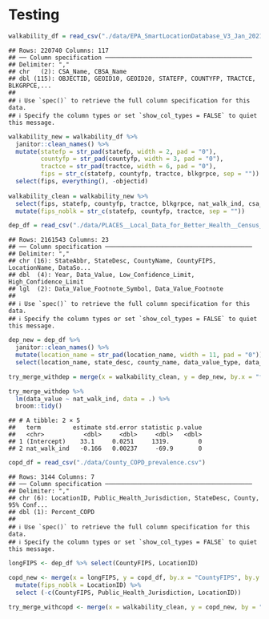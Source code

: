 Testing
================

``` r
walkability_df = read_csv("./data/EPA_SmartLocationDatabase_V3_Jan_2021_Final.csv")
```

    ## Rows: 220740 Columns: 117
    ## ── Column specification ─────────────────────────────────────────
    ## Delimiter: ","
    ## chr   (2): CSA_Name, CBSA_Name
    ## dbl (115): OBJECTID, GEOID10, GEOID20, STATEFP, COUNTYFP, TRACTCE, BLKGRPCE,...
    ## 
    ## ℹ Use `spec()` to retrieve the full column specification for this data.
    ## ℹ Specify the column types or set `show_col_types = FALSE` to quiet this message.

``` r
walkability_new = walkability_df %>% 
  janitor::clean_names() %>% 
  mutate(statefp = str_pad(statefp, width = 2, pad = "0"),
         countyfp = str_pad(countyfp, width = 3, pad = "0"),
         tractce = str_pad(tractce, width = 6, pad = "0"),
         fips = str_c(statefp, countyfp, tractce, blkgrpce, sep = "")) %>% 
  select(fips, everything(), -objectid)
  
walkability_clean = walkability_new %>% 
  select(fips, statefp, countyfp, tractce, blkgrpce, nat_walk_ind, csa_name) %>% 
  mutate(fips_noblk = str_c(statefp, countyfp, tractce, sep = ""))
```

``` r
dep_df = read_csv("./data/PLACES__Local_Data_for_Better_Health__Census_Tract_Data_2021_release.csv")
```

    ## Rows: 2161543 Columns: 23
    ## ── Column specification ─────────────────────────────────────────
    ## Delimiter: ","
    ## chr (16): StateAbbr, StateDesc, CountyName, CountyFIPS, LocationName, DataSo...
    ## dbl  (4): Year, Data_Value, Low_Confidence_Limit, High_Confidence_Limit
    ## lgl  (2): Data_Value_Footnote_Symbol, Data_Value_Footnote
    ## 
    ## ℹ Use `spec()` to retrieve the full column specification for this data.
    ## ℹ Specify the column types or set `show_col_types = FALSE` to quiet this message.

``` r
dep_new = dep_df %>% 
  janitor::clean_names() %>% 
  mutate(location_name = str_pad(location_name, width = 11, pad = "0")) %>%
  select(location_name, state_desc, county_name, data_value_type, data_value)
```

``` r
try_merge_withdep = merge(x = walkability_clean, y = dep_new, by.x = "fips_noblk", by.y = "location_name")

try_merge_withdep %>% 
  lm(data_value ~ nat_walk_ind, data = .) %>% 
  broom::tidy()
```

    ## # A tibble: 2 × 5
    ##   term         estimate std.error statistic p.value
    ##   <chr>           <dbl>     <dbl>     <dbl>   <dbl>
    ## 1 (Intercept)    33.1     0.0251     1319.        0
    ## 2 nat_walk_ind   -0.166   0.00237     -69.9       0

``` r
copd_df = read_csv("./data/County_COPD_prevalence.csv")
```

    ## Rows: 3144 Columns: 7
    ## ── Column specification ─────────────────────────────────────────
    ## Delimiter: ","
    ## chr (6): LocationID, Public_Health_Jurisdiction, StateDesc, County, 95% Conf...
    ## dbl (1): Percent_COPD
    ## 
    ## ℹ Use `spec()` to retrieve the full column specification for this data.
    ## ℹ Specify the column types or set `show_col_types = FALSE` to quiet this message.

``` r
longFIPS <- dep_df %>% select(CountyFIPS, LocationID)

copd_new <- merge(x = longFIPS, y = copd_df, by.x = "CountyFIPS", by.y = "LocationID") %>% 
  mutate(fips_noblk = LocationID) %>% 
  select (-c(CountyFIPS, Public_Health_Jurisdiction, LocationID))

try_merge_withcopd <- merge(x = walkability_clean, y = copd_new, by = "fips_noblk", all.x=TRUE, all.y=TRUE)
```

